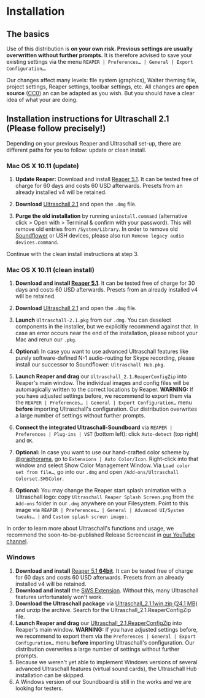 # Installation

## The basics

Use of this distribution is **on your own risk. Previous settings are usually overwritten without further prompts.** It is therefore advised to save your existing settings via the menu `REAPER | Preferences… | General | Export Configuration…`.

Our changes affect many levels: file system (graphics), Walter theming file, project settings, Reaper settings, toolbar settings, etc. All changes are **open source** ([CC0](https://creativecommons.org/about/cc0)) an can be adapted as you wish. But you should have a clear idea of what your are doing.

## Installation instructions for Ultraschall 2.1 (Please follow precisely!)

Depending on your previous Reaper and Ultraschall set-up, there are different paths for you to follow: update or clean install.

### Mac OS X 10.11 (update)

1. **Update Reaper:** Download and install [Reaper 5.1](http://www.reaper.fm/download.php). It can be tested free of charge for 60 days and costs 60 USD afterwards. Presets from an already installed v4 will be retained.

2. **Download** [Ultraschall 2.1](http://url.ultraschall-podcast.de/us21) and open the `.dmg` file.

3. **Purge the old installation** by running `uninstall.command` (alternative click > Open with > Terminal & confirm with your password). This will remove old entries from `/System/Library`. In order to remove old [Soundflower](https://rogueamoeba.com/freebies/soundflower/) or USH devices, please also run `Remove legacy audio devices.command`.

Continue with the clean install instructions at step 3.

### Mac OS X 10.11 (clean install)

1. **Download and install [Reaper 5.1](http://www.reaper.fm/download.php)**. It can be tested free of charge for 30 days and costs 60 USD afterwards. Presets from an already installed v4 will be retained.

2. **Download** [Ultraschall 2.1](http://url.ultraschall-podcast.de/us21) and open the `.dmg` file.

3. **Launch** `Ultraschall-2.1.pkg` from our `.dmg`. You can deselect components in the installer, but we explicitly recommend against that. In case an error occurs near the end of the installation, please reboot your Mac and rerun our `.pkg`.

4. **Optional:** In case you want to use advanced Ultraschall features like purely software-defined N-1 audio-routing for Skype recording, please install our successor to Soundflower: `Ultraschall Hub.pkg`.

5. **Launch Reaper and drag** our `Ultraschall_2.1.ReaperConfigZip` into Reaper's main window. The individual images and config files will be automagically written to the correct locations by Reaper. **WARNING:** If you have adjusted settings before, we recommend to export them via the `REAPER | Preferences… | General | Export Configuration…` menu **before** importing Ultraschall's configuration. Our distribution overwrites a large number of settings without further prompts.

6. **Connect the integrated Ultraschall-Soundboard** via `REAPER | Preferences | Plug-ins | VST` (bottom left): click `Auto-detect` (top right) and `OK`.

7. **Optional:** In case you want to use our hand-crafted color scheme by [@graphorama](https://sendegate.de/users/graphorama), go to `Extensions | Auto Color/Icon`. Right-click into that window and select Show Color Management Window. Via `Load color set from file…`, go into our `.dmg` and open `/Add-ons/Ultraschall Colorset.SWSColor`.

8. **Optional:** You may change the Reaper start splash animation with a Ultraschall logo: copy `Ultraschall Reaper Splash Screen.png` from the `Add-ons` folder in our `.dmg` anywhere on your Filesystem. Point to this image via `REAPER | Preferences… | General | Advanced UI/System tweaks… |` and `Custom splash screen image:`.

In order to learn more about Ultraschall's functions and usage, we recommend the soon-to-be-published Release Screencast in [our YouTube channel](https://www.youtube.com/playlist?list=PLrHlJxVCzpcUF8e0pbt60uSK26JNxbFzG).

### Windows

1. **Download and install** [Reaper 5.1 **64bit**](http://www.reaper.fm/download.php). It can be tested free of charge for 60 days and costs 60 USD afterwards. Presets from an already installed v4 will be retained.
2. **Download and install** the [SWS Extension](http://www.sws-extension.org/). Without this, many Ultraschall features unfortunately won't work.
3. **Download the Ultraschall package** via [Ultraschall_2.1.1win.zip (24.1 MB)](http://url.ultraschall-podcast.de/us21win) and unzip the archive. Search for the  Ultraschall_2.1.ReaperConfigZip file.
4. **Launch Reaper and drag** our [Ultraschall_2.1.ReaperConfigZip](http://url.ultraschall-podcast.de/us21win) into Reaper's main window. **WARNING:** If you have adjusted settings before, we recommend to export them via the `Preferences | General | Export Configuration…` menu **before** importing Ultraschall's configuration. Our distribution overwrites a large number of settings without further prompts.
5. Because we weren't yet able to implement Windows versions of several advanced Ultraschall features (virtual sound cards), the Ultraschall Hub installation can be skipped.
6. A Windows version of our Soundboard is still in the works and we are looking for testers.
